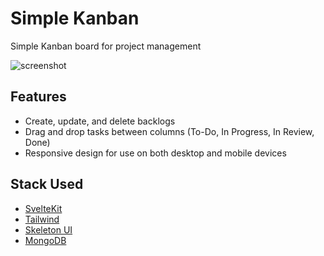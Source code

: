 # Simple Kanban
Simple Kanban board for project management

![screenshot](https://github.com/user-attachments/assets/6999c346-a739-4529-a234-7a2af4ddf0f5)

## Features

- Create, update, and delete backlogs
- Drag and drop tasks between columns (To-Do, In Progress, In Review, Done)
- Responsive design for use on both desktop and mobile devices

## Stack Used

- [SvelteKit](https://svelte.dev/)
- [Tailwind](https://tailwindcss.com/)
- [Skeleton UI](https://www.skeleton.dev/)
- [MongoDB](https://www.mongodb.com/)
